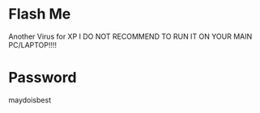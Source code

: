 # Flash Me
Another Virus for XP I DO NOT RECOMMEND TO RUN IT ON YOUR MAIN PC/LAPTOP!!!!
# Password
maydoisbest
